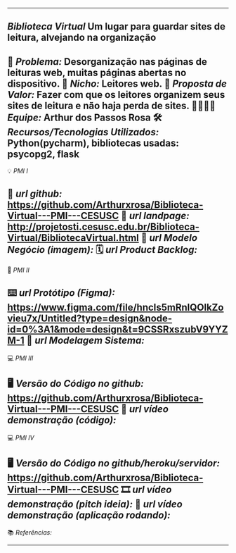 -------------------
*Biblioteca Virtual* 
Um lugar para guardar sites de leitura, alvejando na organização
-------------------
🙁 _*Problema:*_ Desorganização nas páginas de leituras web, muitas páginas abertas no dispositivo.
🙂 _*Nicho:*_ Leitores web.
🎁 _*Proposta de Valor:*_ Fazer com que os leitores organizem seus sites de leitura e não haja perda de sites.
🧑‍💻👩‍💻 _*Equipe:*_ Arthur dos Passos Rosa
🛠️ _*Recursos/Tecnologias Utilizados:*_ Python(pycharm), bibliotecas usadas: psycopg2, flask
-------------------
💡 *PMI I*

🔗 _*url github:*_ https://github.com/Arthurxrosa/Biblioteca-Virtual---PMI---CESUSC
🛬 _*url landpage:*_ http://projetosti.cesusc.edu.br/Biblioteca-Virtual/BibliotecaVirtual.html
🤝 _*url Modelo Negócio (imagem):*_
🗓️ _*url Product Backlog:*_
-------------------
📲 *PMI II*

⌨️ _*url Protótipo (Figma):*_ https://www.figma.com/file/hncIs5mRnlQOlkZovieu7x/Untitled?type=design&node-id=0%3A1&mode=design&t=9CSSRxszubV9YYZM-1
📝 _*url Modelagem Sistema:*_
-------------------
💻 *PMI III*

🖥️ _*Versão do Código no github:*_ https://github.com/Arthurxrosa/Biblioteca-Virtual---PMI---CESUSC
🎥 _*url vídeo demonstração (código):*_
-------------------
💻 *PMI IV*

🖥️ _*Versão do Código no github/heroku/servidor:*_ https://github.com/Arthurxrosa/Biblioteca-Virtual---PMI---CESUSC
🎞️ _*url vídeo demonstração (pitch ideia):*_
🎥 _*url vídeo demonstração (aplicação rodando):*_
-------------------
📚 *Referências:*

-------------------